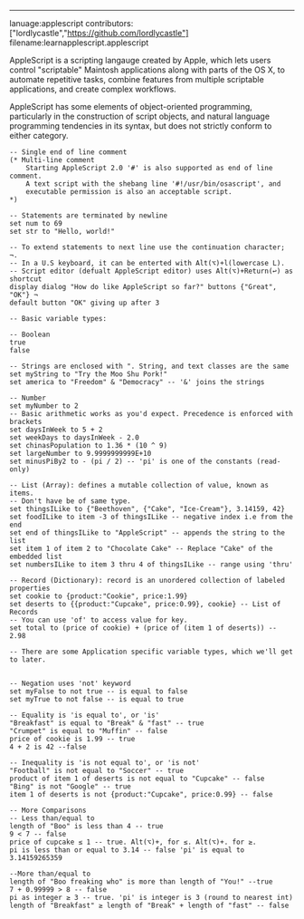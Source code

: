 ---
lanuage:applescript
contributors:
    ["lordlycastle","https://github.com/lordlycastle"]
    filename:learnapplescript.applescript
    
AppleScript is a scripting langauge created by Apple, which lets users control
"scriptable" Maintosh applications along with parts of the OS X, to automate
repetitive tasks, combine features from multiple scriptable applications, and
create complex workflows. 

AppleScript has some elements of object-oriented programming, particularly in
the construction of script objects, and natural language programming
tendencies in its syntax, but does not strictly conform to either category.
```applescript
-- Single end of line comment
(* Multi-line comment
    Starting AppleScript 2.0 '#' is also supported as end of line comment.
    A text script with the shebang line '#!/usr/bin/osascript', and 
    executable permission is also an acceptable script.
*)

-- Statements are terminated by newline
set num to 69
set str to "Hello, world!"

-- To extend statements to next line use the continuation character; ¬.
-- In a U.S keyboard, it can be enterted with Alt(⌥)+l(lowercase L).
-- Script editor (defualt AppleScript editor) uses Alt(⌥)+Return(↩) as shortcut
display dialog "How do like AppleScript so far?" buttons {"Great", "OK"} ¬
default button "OK" giving up after 3

-- Basic variable types:

-- Boolean
true
false

-- Strings are enclosed with ". String, and text classes are the same
set myString to "Try the Moo Shu Pork!"
set america to "Freedom" & "Democracy" -- '&' joins the strings

-- Number
set myNumber to 2
-- Basic arithmetic works as you'd expect. Precedence is enforced with brackets
set daysInWeek to 5 + 2
set weekDays to daysInWeek - 2.0
set chinasPopulation to 1.36 * (10 ^ 9)
set largeNumber to 9.9999999999E+10
set minusPiBy2 to - (pi / 2) -- 'pi' is one of the constants (read-only)

-- List (Array): defines a mutable collection of value, known as items.
-- Don't have be of same type.
set thingsILike to {"Beethoven", {"Cake", "Ice-Cream"}, 3.14159, 42}
set foodILike to item -3 of thingsILike -- negative index i.e from the end 
set end of thingsILike to "AppleScript" -- appends the string to the list
set item 1 of item 2 to "Chocolate Cake" -- Replace "Cake" of the embedded list
set numbersILike to item 3 thru 4 of thingsILike -- range using 'thru'

-- Record (Dictionary): record is an unordered collection of labeled properties
set cookie to {product:"Cookie", price:1.99}
set deserts to {{product:"Cupcake", price:0.99}, cookie} -- List of Records
-- You can use 'of' to access value for key.
set total to (price of cookie) + (price of (item 1 of deserts)) -- 2.98

-- There are some Application specific variable types, which we'll get to later.


-- Negation uses 'not' keyword
set myFalse to not true -- is equal to false
set myTrue to not false -- is equal to true

-- Equality is 'is equal to', or 'is'
"Breakfast" is equal to "Break" & "fast" -- true 
"Crumpet" is equal to "Muffin" -- false
price of cookie is 1.99 -- true
4 + 2 is 42 --false

-- Inequality is 'is not equal to', or 'is not'
"Football" is not equal to "Soccer" -- true
product of item 1 of deserts is not equal to "Cupcake" -- false
"Bing" is not "Google" -- true
item 1 of deserts is not {product:"Cupcake", price:0.99} -- false

-- More Comparisons
-- Less than/equal to
length of "Boo" is less than 4 -- true
9 < 7 -- false
price of cupcake ≤ 1 -- true. Alt(⌥)+, for ≤. Alt(⌥)+. for ≥.
pi is less than or equal to 3.14 -- false 'pi' is equal to 3.14159265359

--More than/equal to 
length of "Boo freaking who" is more than length of "You!" --true
7 + 0.99999 > 8 -- false
pi as integer ≥ 3 -- true. 'pi' is integer is 3 (round to nearest int)
length of "Breakfast" ≥ length of "Break" + length of "fast" -- false



```